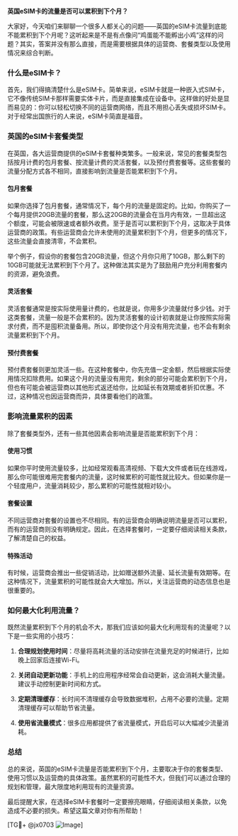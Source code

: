 **英国eSIM卡的流量是否可以累积到下个月？**

大家好，今天咱们来聊聊一个很多人都关心的问题——英国的eSIM卡流量到底能不能累积到下个月呢？这听起来是不是有点像问“鸡蛋能不能孵出小鸡”这样的问题？其实，答案并没有那么直接，而是需要根据具体的运营商、套餐类型以及使用情况来综合判断。

### 什么是eSIM卡？

首先，我们得搞清楚什么是eSIM卡。简单来说，eSIM卡就是一种嵌入式SIM卡，它不像传统SIM卡那样需要实体卡片，而是直接集成在设备中。这样做的好处是显而易见的：你可以轻松切换不同的运营商网络，而且不用担心丢失或损坏SIM卡。对于经常出国旅行的人来说，eSIM卡简直是福音。

### 英国的eSIM卡套餐类型

在英国，各大运营商提供的eSIM卡套餐种类繁多。一般来说，常见的套餐类型包括按月计费的包月套餐、按流量计费的灵活套餐，以及预付费套餐等。这些套餐的流量分配方式各不相同，直接影响到流量是否能累积到下个月。

#### 包月套餐

如果你选择了包月套餐，通常情况下，每个月的流量是固定的。比如，你购买了一个每月提供20GB流量的套餐，那么这20GB的流量会在当月内有效，一旦超出这个额度，可能会被限速或者额外收费。至于是否可以累积到下个月，这取决于具体运营商的政策。有些运营商会允许未使用的流量累积到下个月，但更多的情况下，这些流量会直接清零，不会累积。

举个例子，假设你的套餐包含20GB流量，但这个月你只用了10GB，那么剩下的10GB可能就无法累积到下个月了。这种做法其实是为了鼓励用户充分利用套餐内的资源，避免浪费。

#### 灵活套餐

灵活套餐通常是按实际使用量计费的，也就是说，你用多少流量就付多少钱。对于这类套餐，流量一般是不会累积的。因为灵活套餐的设计初衷就是让你按照实际需求付费，而不是囤积流量备用。所以，即使你这个月没有用完流量，也不会有剩余流量累积到下个月。

#### 预付费套餐

预付费套餐则更加灵活一些。在这种套餐中，你先充值一定金额，然后根据实际使用情况扣除费用。如果这个月的流量没有用完，剩余的部分可能会累积到下个月，但也有可能会被运营商以其他形式返还给你，比如延长有效期或者折扣优惠。不过，这种情况也因运营商而异，具体要看他们的政策。

### 影响流量累积的因素

除了套餐类型外，还有一些其他因素会影响流量是否能累积到下个月：

#### 使用习惯

如果你平时使用流量较多，比如经常观看高清视频、下载大文件或者玩在线游戏，那么你可能很难用完套餐内的流量，这时候累积的可能性就比较大。但如果你是一个轻度用户，流量消耗较少，那么累积的可能性就相对较小。

#### 套餐设置

不同运营商对套餐的设置也不尽相同。有的运营商会明确说明流量是否可以累积，而有的运营商则没有明确规定。因此，在选择套餐时，一定要仔细阅读相关条款，了解清楚自己的权益。

#### 特殊活动

有时候，运营商会推出一些促销活动，比如赠送额外流量、延长流量有效期等。在这种情况下，流量累积的可能性就会大大增加。所以，关注运营商的动态信息也是很重要的。

### 如何最大化利用流量？

既然流量累积到下个月的机会不大，那我们应该如何最大化利用现有的流量呢？以下是一些实用的小技巧：

1. **合理规划使用时间**：尽量将高耗流量的活动安排在流量充足的时候进行，比如晚上回家后连接Wi-Fi。
   
2. **关闭自动更新功能**：手机上的应用程序经常会自动更新，这会消耗大量流量。建议手动控制更新时间和方式。

3. **定期清理缓存**：长时间不清理缓存会导致数据堆积，占用不必要的流量。定期清理缓存可以帮助节省流量。

4. **使用省流量模式**：很多应用都提供了省流量模式，开启后可以大幅减少流量消耗。

### 总结

总的来说，英国的eSIM卡流量是否能累积到下个月，主要取决于你的套餐类型、使用习惯以及运营商的具体政策。虽然累积的可能性不大，但我们可以通过合理的规划和管理，最大限度地利用现有的流量资源。

最后提醒大家，在选择eSIM卡套餐时一定要擦亮眼睛，仔细阅读相关条款，以免造成不必要的损失。希望这篇文章对你有所帮助！

[TG💪+ @jx0703 ![Image](https://github.com/user-attachments/assets/dbca1d08-cadb-493c-b0ec-ad6f7a83f270)]